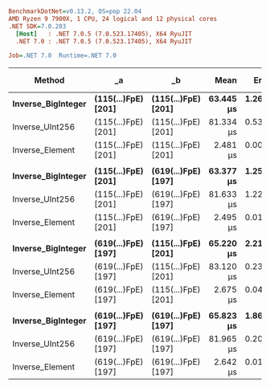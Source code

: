``` ini

BenchmarkDotNet=v0.13.2, OS=pop 22.04
AMD Ryzen 9 7900X, 1 CPU, 24 logical and 12 physical cores
.NET SDK=7.0.203
  [Host]   : .NET 7.0.5 (7.0.523.17405), X64 RyuJIT
  .NET 7.0 : .NET 7.0.5 (7.0.523.17405), X64 RyuJIT

Job=.NET 7.0  Runtime=.NET 7.0  

```
|             Method |                  _a |                  _b |      Mean |     Error |    StdDev |    Median | Ratio | RatioSD | Allocated | Alloc Ratio |
|------------------- |-------------------- |-------------------- |----------:|----------:|----------:|----------:|------:|--------:|----------:|------------:|
| **Inverse_BigInteger** | **(115(...)FpE) [201]** | **(115(...)FpE) [201]** | **63.445 μs** | **1.2602 μs** | **2.8956 μs** | **64.064 μs** |  **1.00** |    **0.00** |     **112 B** |        **1.00** |
|    Inverse_UInt256 | (115(...)FpE) [201] | (115(...)FpE) [201] | 81.334 μs | 0.5341 μs | 0.4996 μs | 81.377 μs |  1.29 |    0.07 |         - |        0.00 |
|    Inverse_Element | (115(...)FpE) [201] | (115(...)FpE) [201] |  2.481 μs | 0.0097 μs | 0.0081 μs |  2.483 μs |  0.04 |    0.00 |         - |        0.00 |
|                    |                     |                     |           |           |           |           |       |         |           |             |
| **Inverse_BigInteger** | **(115(...)FpE) [201]** | **(619(...)FpE) [197]** | **63.377 μs** | **1.2534 μs** | **2.2601 μs** | **63.772 μs** |  **1.00** |    **0.00** |     **112 B** |        **1.00** |
|    Inverse_UInt256 | (115(...)FpE) [201] | (619(...)FpE) [197] | 81.633 μs | 1.2259 μs | 1.1467 μs | 82.296 μs |  1.30 |    0.05 |         - |        0.00 |
|    Inverse_Element | (115(...)FpE) [201] | (619(...)FpE) [197] |  2.495 μs | 0.0115 μs | 0.0107 μs |  2.496 μs |  0.04 |    0.00 |         - |        0.00 |
|                    |                     |                     |           |           |           |           |       |         |           |             |
| **Inverse_BigInteger** | **(619(...)FpE) [197]** | **(115(...)FpE) [201]** | **65.220 μs** | **2.2165 μs** | **6.5354 μs** | **67.202 μs** |  **1.00** |    **0.00** |     **112 B** |        **1.00** |
|    Inverse_UInt256 | (619(...)FpE) [197] | (115(...)FpE) [201] | 83.120 μs | 0.2391 μs | 0.1997 μs | 83.159 μs |  1.45 |    0.14 |         - |        0.00 |
|    Inverse_Element | (619(...)FpE) [197] | (115(...)FpE) [201] |  2.675 μs | 0.0465 μs | 0.0695 μs |  2.661 μs |  0.04 |    0.01 |         - |        0.00 |
|                    |                     |                     |           |           |           |           |       |         |           |             |
| **Inverse_BigInteger** | **(619(...)FpE) [197]** | **(619(...)FpE) [197]** | **65.823 μs** | **1.8662 μs** | **5.5026 μs** | **67.400 μs** |  **1.00** |    **0.00** |     **112 B** |        **1.00** |
|    Inverse_UInt256 | (619(...)FpE) [197] | (619(...)FpE) [197] | 81.965 μs | 0.2043 μs | 0.1595 μs | 82.020 μs |  1.37 |    0.18 |         - |        0.00 |
|    Inverse_Element | (619(...)FpE) [197] | (619(...)FpE) [197] |  2.642 μs | 0.0161 μs | 0.0150 μs |  2.640 μs |  0.04 |    0.01 |         - |        0.00 |
